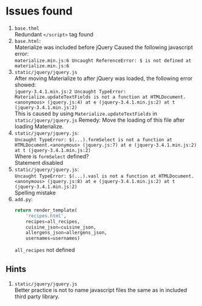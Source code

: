 # Issues found 

1. `base.thml`  
   Redundant `</script>` tag found 
1. `base.html`:
   <br>
   Materialize was included before jQuery
   Caused the following javascript error:
   <br>
   `materialize.min.js:6 Uncaught ReferenceError: $ is not defined
    at materialize.min.js:6`
1. `static/jquery/jquery.js`  
   After moving Materialize to after jQuery was loaded, 
   the following error showed: 
   <br>
   `jquery-3.4.1.min.js:2 Uncaught TypeError: Materialize.updateTextFields is not a function
    at HTMLDocument.<anonymous> (jquery.js:4)
    at e (jquery-3.4.1.min.js:2)
    at t (jquery-3.4.1.min.js:2)`
    <br>
    This is caused by using `Materialize.updateTextFields` 
    in `static/jquery/jquery.js`
    Remedy: Move the loading of this file after loading 
    Materialize.
1. `static/jquery/jquery.js`:  
   `Uncaught TypeError: $(...).formSelect is not a function
    at HTMLDocument.<anonymous> (jquery.js:7)
    at e (jquery-3.4.1.min.js:2)
    at t (jquery-3.4.1.min.js:2)`
    <br>
    Where is `formSelect` defined?
    <br>
    Statement disabled
1. `static/jquery/jquery.js`:  
   `Uncaught TypeError: $(...).vasl is not a function
    at HTMLDocument.<anonymous> (jquery.js:8)
    at e (jquery-3.4.1.min.js:2)
    at t (jquery-3.4.1.min.js:2)`  
    Spelling mistake
1.  `add.py`:  
    ```python  
    return render_template(  
        'recipes.html',
        recipes=all_recipes,
        cuisine_json=cuisine_json,
        allergens_json=allergens_json,
        usernames=usernames)
    ```
    `all_recipes` not defined
    
    
## Hints
1.  `static/jquery/jquery.js`
    <br>
    Better practice is not to name javascript files the same as in 
    included third party library.
